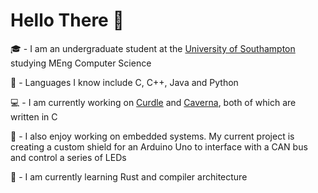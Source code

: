 # Hello There :wave:

:mortar_board:  -  I am an undergraduate student at the [University of Southampton](https://ecs.soton.ac.uk) studying MEng Computer Science

:brain: - Languages I know include C, C++, Java and Python

:computer:  -  I am currently working on [Curdle](https://github.com/inventor02/curdle) and [Caverna](https://github.com/inventor02/caverna), both of which are written in C

:electric_plug: - I also enjoy working on embedded systems. My current project is creating a custom shield for an Arduino Uno to interface with a CAN bus and control a series of LEDs

:book:  -  I am currently learning Rust and compiler architecture 
